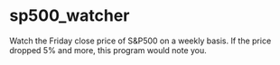 # sp500_watcher
Watch the Friday close price of S&amp;P500  on a weekly basis. If the price dropped 5% and more, this program would note you.
